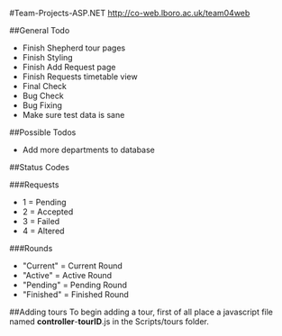 #Team-Projects-ASP.NET
http://co-web.lboro.ac.uk/team04web

##General Todo
- Finish Shepherd tour pages
- Finish Styling
- Finish Add Request page
- Finish Requests timetable view
- Final Check
- Bug Check
- Bug Fixing
- Make sure test data is sane

##Possible Todos
- Add more departments to database

##Status Codes

###Requests
- 1 = Pending
- 2 = Accepted
- 3 = Failed
- 4 = Altered

###Rounds
- "Current" = Current Round
- "Active" = Active Round
- "Pending" = Pending Round
- "Finished" = Finished Round

##Adding tours
To begin adding a tour, first of all place a javascript file named **controller**-**tourID**.js in the Scripts/tours folder.
